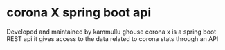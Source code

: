 # corona X spring boot api
Developed and maintained by kammullu ghouse
corona x is a spring boot REST api
it gives access to the data related to corona stats through an API

